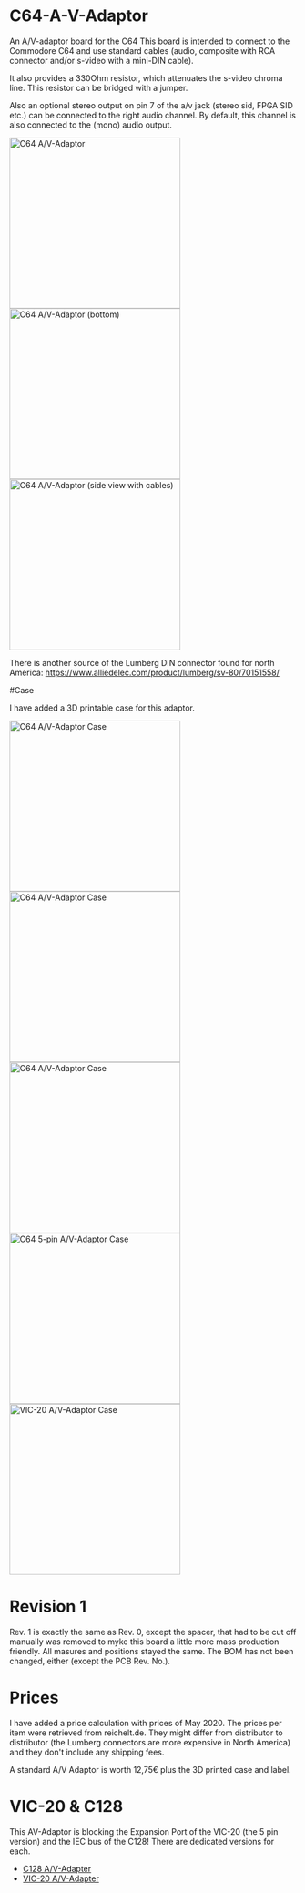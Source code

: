 # C64-A-V-Adaptor
An A/V-adaptor board for the C64
This board is intended to connect to the Commodore C64 and use standard cables (audio, composite with RCA connector and/or s-video with a mini-DIN cable).

It also provides a 330Ohm resistor, which attenuates the s-video chroma line. This resistor can be bridged with a jumper. 

Also an optional stereo output on pin 7 of the a/v jack (stereo sid, FPGA SID etc.) can be connected to the right audio channel. By default, this channel is also connected to the (mono) audio output.

<img src="https://github.com/svenpetersen1965/C64-A-V-Adaptor/blob/master/Rev.%200/pictures/2810_AV-adaptor_breadbin.JPG" width="300" alt="C64 A/V-Adaptor">

<img src="https://github.com/svenpetersen1965/C64-A-V-Adaptor/blob/master/Rev.%200/pictures/2811_-_av-adaptor_bottom.JPG" width="300" alt="C64 A/V-Adaptor (bottom)">

<img src="https://github.com/svenpetersen1965/C64-A-V-Adaptor/blob/master/Rev.%200/pictures/2823_-_side_view_with_cables.JPG" width="300" alt="C64 A/V-Adaptor (side view with cables)">

There is another source of the Lumberg DIN connector found for north America: https://www.alliedelec.com/product/lumberg/sv-80/70151558/ 

#Case

I have added a 3D printable case for this adaptor.

<img src="https://github.com/svenpetersen1965/C64-A-V-Adaptor/blob/master/case/Rev.%200/pictures/AV%20adaptor%20case%20explosion.png" width="300" alt="C64 A/V-Adaptor Case">

<img src="https://github.com/svenpetersen1965/C64-A-V-Adaptor/blob/master/case/Rev.%200/pictures/2864_-_Adaptor_with_C64_front.JPG" width="300" alt="C64 A/V-Adaptor Case">

<img src="https://github.com/svenpetersen1965/C64-A-V-Adaptor/blob/master/case/Rev.%200/pictures/AV-Adaptor_case%20v15.png" width="300" alt="C64 A/V-Adaptor Case">
<img src="https://github.com/svenpetersen1965/C64-A-V-Adaptor/blob/master/case/Rev.%200/pictures/AV-Adaptor_case_5pin%20v5.png" width="300" alt="C64 5-pin A/V-Adaptor Case">
<img src="https://github.com/svenpetersen1965/C64-A-V-Adaptor/blob/master/case/Rev.%200/pictures/AV-Adaptor_case_VIC-20%20v6.png" width="300" alt="VIC-20 A/V-Adaptor Case">

# Revision 1

Rev. 1 is exactly the same as Rev. 0, except the spacer, that had to be cut off manually was removed to myke this board a little more mass production friendly. All masures and positions stayed the same. The BOM has not been changed, either (except the PCB Rev. No.).

# Prices

I have added a price calculation with prices of May 2020. The  prices per item were retrieved from reichelt.de. They might differ from distributor to distributor (the Lumberg connectors are more expensive in North America) and they don't include any shipping fees.

A standard A/V Adaptor is worth 12,75€ plus the 3D printed case and label.

# VIC-20 & C128

This AV-Adaptor is blocking the Expansion Port of the VIC-20 (the 5 pin version) and the IEC bus of the C128! There are dedicated versions for each.

* <a href="https://github.com/svenpetersen1965/C128-A-V-Adapter">C128 A/V-Adapter</a>
* <a href="https://github.com/svenpetersen1965/VIC-20_AV-Adapter">VIC-20 A/V-Adapter</a>



